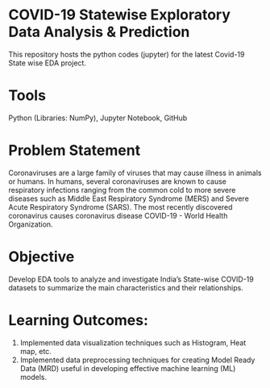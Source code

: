# COVID-19 Statewise Exploratory Data Analysis & Prediction
This repository hosts the python codes (jupyter) for the latest Covid-19 State wise EDA project.

#  Tools
Python (Libraries: NumPy), Jupyter Notebook, GitHub

# Problem Statement
Coronaviruses are a large family of viruses that may cause illness in animals or humans. In humans, several coronaviruses are known to cause respiratory infections ranging from the common cold to more severe diseases such as Middle East Respiratory Syndrome (MERS) and Severe Acute Respiratory Syndrome (SARS). The most recently discovered coronavirus causes coronavirus disease COVID-19 - World Health Organization.

# Objective
Develop EDA tools to analyze and investigate India’s State-wise COVID-19 datasets to summarize the main characteristics and their relationships. 

# Learning Outcomes: 
1. Implemented data visualization techniques such as Histogram, Heat map, etc. 
2. Implemented data preprocessing techniques for creating Model Ready Data (MRD) useful in developing effective machine learning (ML) models. 

